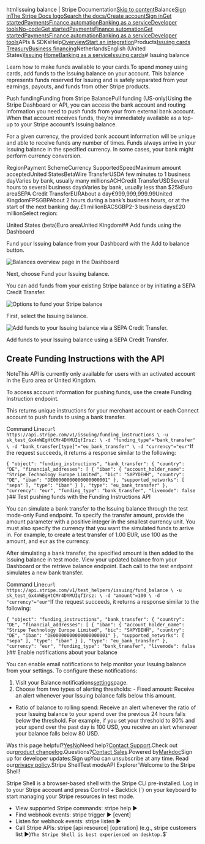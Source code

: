 htmlIssuing balance | Stripe Documentation[Skip to content](#main-content)Balance[Sign in](https://dashboard.stripe.com/login?redirect=https%3A%2F%2Fdocs.stripe.com%2Fissuing%2Ffunding%2Fbalance)[The Stripe Docs logo](/)[Search the docs/](#)[Create account](https://dashboard.stripe.com/register/issuing)[Sign in](https://dashboard.stripe.com/login?redirect=https%3A%2F%2Fdocs.stripe.com%2Fissuing%2Ffunding%2Fbalance)[Get started](/get-started)[Payments](/payments)[Finance automation](/finance-automation)[Banking as a service](/financial-services)[Developer tools](/development)[No-code](/no-code)[Get started](/get-started)[Payments](/payments)[Finance automation](/finance-automation)[](#)[Get started](/get-started)[Payments](/payments)[Finance automation](/finance-automation)[Banking as a service](/financial-services)[Developer tools](/development)[](#)APIs & SDKsHelp[Overview](/docs/financial-services)[Start an integration](#)Products[Issuing cards](#)
[Treasury](#)[Business financing](#)NetherlandsEnglish (United States)[](#)[](#)[Issuing](/issuing)·[Home](/docs)[Banking as a service](/docs/financial-services)[Issuing cards](/docs/issuing)# Issuing balance

Learn how to make funds available to your cards.To spend money using cards, add funds to the Issuing balance on your account. This balance represents funds reserved for Issuing and is safely separated from your earnings, payouts, and funds from other Stripe products.



Push fundingFunding from Stripe BalancePull funding (US-only)Using the Stripe Dashboard or API, you can access the bank account and routing information you need to push funds from your from external bank account. When that account receives funds, they’re immediately available as a top-up to your Stripe account’s Issuing balance.

For a given currency, the provided bank account information will be unique and able to receive funds any number of times. Funds always arrive in your Issuing balance in the specified currency. In some cases, your bank might perform currency conversion.

RegionPayment SchemeCurrency SupportedSpeedMaximum amount acceptedUnited StatesBetaWire TransferUSDA few minutes to 1 business dayVaries by bank, usually many millionsACHCredit TransferUSDSeveral hours to several business daysVaries by bank, usually less than $25kEuro areaSEPA Credit TransferEURAbout a day€999,999,999.99United KingdomFPSGBPAbout 2 hours during a bank’s business hours, or at the start of the next banking day.£1 millionBACSGBP2-3 business days£20 millionSelect region:

United States (beta)Euro areaUnited Kingdom## Add funds using the Dashboard

Fund your Issuing balance from your Dashboard with the Add to balance button.

![Balances overview page in the Dashboard](https://b.stripecdn.com/docs-statics-srv/assets/default-eu-balance.d004b2b9885b392730d9f2ce6f6a2219.png)

Next, choose Fund your Issuing balance.

You can add funds from your existing Stripe balance or by initiating a SEPA Credit Transfer.

![Options to fund your Stripe balance](https://b.stripecdn.com/docs-statics-srv/assets/top-up-issuing-balance-balance-transfer-eu-3.401d2d32d77bb32d0edf9591cb8f65d8.png)

First, select the Issuing balance.

![Add funds to your Issuing balance via a SEPA Credit Transfer.](https://b.stripecdn.com/docs-statics-srv/assets/top-up-issuing-balance-from-bank-eu-4.82dca301da0a9e785209daa8aa3dbbd6.png)

Add funds to your Issuing balance using a SEPA Credit Transfer.

## Create Funding Instructions with the API

NoteThis API is currently only available for users with an activated account in the Euro area or United Kingdom.

To access account information for pushing funds, use the create Funding Instruction endpoint.

This returns unique instructions for your merchant account or each Connect account to push funds to using a bank transfer.

Command Line`curl https://api.stripe.com/v1/issuing/funding_instructions \
  -u sk_test_Gx4mWEgHtCMr4DYMUIqfIrsz: \
  -d "funding_type"="bank_transfer" \
  -d "bank_transfer[type]"="eu_bank_transfer" \
  -d "currency"="eur"`If the request succeeds, it returns a response similar to the following:

`{
  "object": "funding_instructions",
  "bank_transfer": {
    "country": "DE",
    "financial_addresses": [
      {
        "iban": {
          "account_holder_name": "Stripe Technology Europe Limited",
          "bic": "SXPYDEHH",
          "country": "DE",
          "iban": "DE00000000000000000001"
        },
        "supported_networks": [
          "sepa"
        ],
        "type": "iban"
      }
    ],
    "type": "eu_bank_transfer"
  },
  "currency": "eur",
  "funding_type": "bank_transfer",
  "livemode": false
}`## Test pushing funds with the Funding Instructions API

You can simulate a bank transfer to the Issuing balance through the test mode-only Fund endpoint. To specify the transfer amount, provide the amount parameter with a positive integer in the smallest currency unit. You must also specify the currency that you want the simulated funds to arrive in. For example, to create a test transfer of 1.00 EUR, use 100 as the amount, and eur as the currency.

After simulating a bank transfer, the specified amount is then added to the Issuing balance in test mode. View your updated balance from your Dashboard or the retrieve balance endpoint. Each call to the test endpoint simulates a new bank transfer.

Command Line`curl https://api.stripe.com/v1/test_helpers/issuing/fund_balance \
  -u sk_test_Gx4mWEgHtCMr4DYMUIqfIrsz: \
  -d "amount"=100 \
  -d "currency"="eur"`If the request succeeds, it returns a response similar to the following:

`{
  "object": "funding_instructions",
  "bank_transfer": {
    "country": "DE",
    "financial_addresses": [
      {
        "iban": {
          "account_holder_name": "Stripe Technology Europe Limited",
          "bic": "SXPYDEHH",
          "country": "DE",
          "iban": "DE00000000000000000001"
        },
        "supported_networks": [
          "sepa"
        ],
        "type": "iban"
      }
    ],
    "type": "eu_bank_transfer"
  },
  "currency": "eur",
  "funding_type": "bank_transfer",
  "livemode": false
}`## Enable notifications about your balance

You can enable email notifications to help monitor your Issuing balance from your settings. To configure these notifications:

1. Visit your Balance notifications[settings](https://dashboard.stripe.com/settings/issuing/balance-notifications)page.
2. Choose from two types of alerting thresholds:  - Fixed amount: Receive an alert whenever your Issuing balance falls below this amount.
  - Ratio of balance to rolling spend: Receive an alert whenever the ratio of your Issuing balance to your spend over the previous 24 hours falls below the threshold. For example, if you set your threshold to 80% and your spend over the past day is 100 USD, you receive an alert whenever your balance falls below 80 USD.



Was this page helpful?[Yes](#)[No](#)Need help?[Contact Support](https://support.stripe.com/).Check out our[product changelog](https://stripe.com/blog/changelog).Questions?[Contact Sales](https://stripe.com/contact/sales).Powered by[Markdoc](https://markdoc.dev)Sign up for developer updates:Sign upYou can unsubscribe at any time. Read our[privacy policy](https://stripe.com/privacy).Stripe ShellTest modeAPI Explorer[](https://stripe.com/docs/stripe-cli#install)`Welcome to the Stripe Shell!

Stripe Shell is a browser-based shell with the Stripe CLI pre-installed. Log in to your
Stripe account and press Control + Backtick (`) on your keyboard to start managing your Stripe
resources in test mode.

- View supported Stripe commands: stripe help ▶️
- Find webhook events: stripe trigger ▶️ [event]
- Listen for webhook events: stripe listen ▶
- Call Stripe APIs: stripe [api resource] [operation] (e.g., stripe customers list ▶️)`The Stripe Shell is best experienced on desktop.`$`